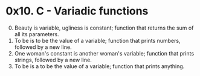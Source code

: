 # 0x10. C - Variadic functions

0. Beauty is variable, ugliness is constant; function that returns the sum of all its parameters.
1. To be is to be the value of a variable; function that prints numbers, followed by a new line.
2. One woman's constant is another woman's variable; function that prints strings, followed by a new line.
3. To be is a to be the value of a variable; function that prints anything.
